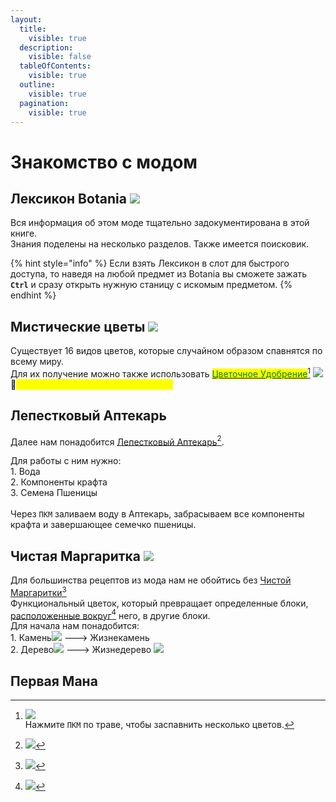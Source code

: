 ```yaml
---
layout:
  title:
    visible: true
  description:
    visible: false
  tableOfContents:
    visible: true
  outline:
    visible: true
  pagination:
    visible: true
---
```


# Знакомство с модом

## Лексикон Botania ![](https://ftbwiki.org/images/a/a6/Grid\_Lexica\_Botania.png)

Вся информация об этом моде тщательно задокументирована в этой книге. \
Знания поделены на несколько разделов. Также имеется поисковик.

{% hint style="info" %}
Если взять Лексикон в слот для быстрого доступа, то наведя на любой предмет из Botania вы сможете зажать **`Ctrl`** и сразу открыть нужную станицу с искомым предметом.
{% endhint %}

## Мистические цветы ![](https://cdn.discordapp.com/attachments/1125896171848732772/1126284817307271218/Mystical\_Flower.gif)

Существует 16 видов цветов, которые случайном образом спавнятся по всему миру.\
Для их получение можно также использовать [<mark style="color:green;">Цветочное Удобрение</mark>](#user-content-fn-1)[^1] ![](https://ftbwiki.org/images/6/65/Grid\_Floral\_Fertilizer.png) \
:pushpin:<mark style="color:yellow;">**`Способ бесконечной добычи лепестков`**</mark>

## Лепестковый Аптекарь <img src="https://ftbwiki.org/images/thumb/e/eb/Block_Petal_Apothecary.png/128px-Block_Petal_Apothecary.png" alt="" data-size="line">

Далее нам понадобится [Лепестковый Аптекарь](#user-content-fn-2)[^2].

Для работы с ним нужно:\
1\. Вода<img src="https://ftbwiki.org/images/6/69/Grid_Water_Bucket_(Minecraft).png" alt="" data-size="line">\
2\. Компоненты крафта<img src="https://ftbwiki.org/images/0/08/Item_Mystical_White_Petal.png" alt="" data-size="line">\
3\. Семена Пшеницы<img src="https://ftbwiki.org/images/9/9f/Item_Seeds.png" alt="" data-size="line">\
\
Через `ПКМ` заливаем воду в Аптекарь, забрасываем все компоненты крафта и завершающее семечко пшеницы.

## Чистая Маргаритка ![](https://ftbwiki.org/images/a/a0/Grid\_Pure\_Daisy.png)

Для большинства рецептов из мода нам не обойтись без [Чистой Маргаритки](#user-content-fn-3)[^3]\
Функциональный цветок, который превращает определенные блоки, [расположенные вокруг](#user-content-fn-4)[^4] него, в другие блоки.\
Для начала нам понадобится:\
1\. Камень![](https://ftbwiki.org/images/a/a6/Grid\_Stone.png) ---> Жизнекамень<img src="https://ftbwiki.org/images/7/7d/Grid_Livingrock.png" alt="" data-size="original"> \
2\. Дерево![](https://ftbwiki.org/images/5/52/Grid\_Oak\_Wood.png) ---> Жизнедерево ![](https://ftbwiki.org/images/0/04/Grid\_Livingwood.png)

## Первая Мана

[^1]: ![](https://media.discordapp.net/attachments/1125896171848732772/1126292032269336626/Screenshot\_1.png)\
    Нажмите `ПКМ` по траве, чтобы заспавнить несколько цветов.

[^2]: ![](https://media.discordapp.net/attachments/1125896171848732772/1126297094274158673/Screenshot\_2.png)

[^3]: ![](https://media.discordapp.net/attachments/1125896171848732772/1126524413668495461/Screenshot\_3.png)

[^4]: ![](https://media.discordapp.net/attachments/1125896171848732772/1126549901304672256/-2.png)
